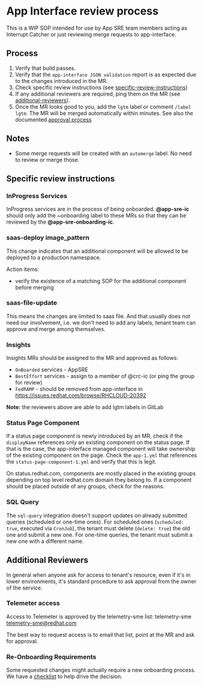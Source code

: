# App Interface review process

This is a WIP SOP intended for use by App SRE team members acting as Interrupt Catcher or just reviewing merge requests to app-interface.

## Process

1. Verify that build passes.
2. Verify that the `app-interface JSON validation` report is as expected due to the changes introduced in the MR.
3. Check specific review instructions (see [specific-review-instructions](#specific-review-instructions))
4. If any additional reviewers are required, ping them on the MR (see [additional-reviewers](#additional-reviewers)).
5. Once the MR looks good to you, add the `lgtm` label or comment `/label lgtm`. The MR will be merged automatically within minutes. See also the documented [approval process](/docs/app-sre/continuous-delivery-in-app-interface.md#approval-process)

## Notes

* Some merge requests will be created with an `automerge` label. No need to review or merge those.

## Specific review instructions

### InProgress Services

InProgress services are in the process of being onboarded. **@app-sre-ic** should only add the ~onboarding label to these MRs so that they can be reviewed by the **@app-sre-onboarding-ic**.

### saas-deploy image_pattern

This change indicates that an additional component will be allowed to be deployed to a production namespace.

Action items:
* verify the existence of a matching SOP for the additional component before merging

### saas-file-update

This means the changes are limited to saas file. And that usually does not need our involvement, i.e. we don't need to add any labels, tenant team can approve and merge among themselves.

### Insights

Insights MRs should be assigned to the MR and approved as follows:

- `OnBoarded` services - AppSRE
- `BestEffort` services - assign to a member of @crc-ic (or ping the group for review)
- `FedRAMP` - should be removed from app-interface in https://issues.redhat.com/browse/RHCLOUD-20392

**Note:** the reviewers above are able to add lgtm labels in GitLab

### Status Page Component

If a status page component is newly introduced by an MR, check if the `displayName` references only an existing component on the status page.
If that is the case, the app-interface managed component will take ownership of the existing component on the page. Check the `app-1.yml` that
references the `status-page-component-1.yml` and verify that this is legit.

On status.redhat.com, components are mostly placed in the existing groups depending on top level redhat.com domain they belong to. If a
component should be placed outside of any groups, check for the reasons.

### SQL Query

The `sql-query` integration doesn't support updates on already submitted queries (scheduled or one-time ones). For scheduled ones (`scheduled: true`, executed via `CronJob`), the tenant must delete (`delete: true`) the old one and submit a new one. For one-time queries, the tenant must submit a new one with a different name.

## Additional Reviewers

In general when anyone ask for access to tenant's resource, even if it's in lower environments, it's standard procedure to ask approval from the owner of the service.

### Telemeter access

Access to Telemeter is approved by the telemetry-sme list: telemetry-sme <telemetry-sme@redhat.com> 

The best way to request access is to email that list, point at the MR and ask for approval.

### Re-Onboarding Requirements

Some requested changes might actually require a new onboarding process.
We have a [checklist](/docs/app-sre/re-onboarding-checklist.md) to help drive the decision.

